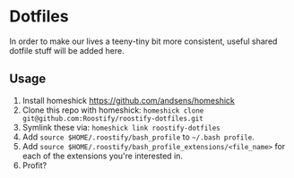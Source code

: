 # Dotfiles
In order to make our lives a teeny-tiny bit more consistent, useful shared dotfile stuff will be added here.

## Usage

1. Install homeshick https://github.com/andsens/homeshick
2. Clone this repo with homeshick: `homeshick clone git@github.com:Roostify/roostify-dotfiles.git`
3. Symlink these via: `homeshick link roostify-dotfiles`
4. Add `source $HOME/.roostify/bash_profile` to `~/.bash profile`.
5. Add `source $HOME/.roostify/bash_profile_extensions/<file_name>` for each of the extensions you're interested in.
6. Profit?
